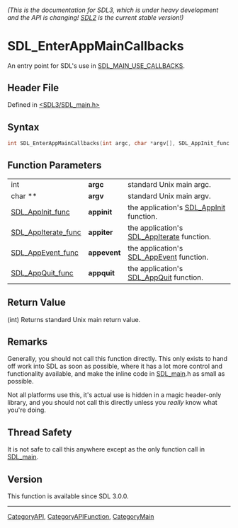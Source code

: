 ###### (This is the documentation for SDL3, which is under heavy development and the API is changing! [SDL2](https://wiki.libsdl.org/SDL2/) is the current stable version!)
# SDL_EnterAppMainCallbacks

An entry point for SDL's use in [SDL_MAIN_USE_CALLBACKS](SDL_MAIN_USE_CALLBACKS).

## Header File

Defined in [<SDL3/SDL_main.h>](https://github.com/libsdl-org/SDL/blob/main/include/SDL3/SDL_main.h)

## Syntax

```c
int SDL_EnterAppMainCallbacks(int argc, char *argv[], SDL_AppInit_func appinit, SDL_AppIterate_func appiter, SDL_AppEvent_func appevent, SDL_AppQuit_func appquit);
```

## Function Parameters

|                                            |              |                                                              |
| ------------------------------------------ | ------------ | ------------------------------------------------------------ |
| int                                        | **argc**     | standard Unix main argc.                                     |
| char **                                    | **argv**     | standard Unix main argv.                                     |
| [SDL_AppInit_func](SDL_AppInit_func)       | **appinit**  | the application's [SDL_AppInit](SDL_AppInit) function.       |
| [SDL_AppIterate_func](SDL_AppIterate_func) | **appiter**  | the application's [SDL_AppIterate](SDL_AppIterate) function. |
| [SDL_AppEvent_func](SDL_AppEvent_func)     | **appevent** | the application's [SDL_AppEvent](SDL_AppEvent) function.     |
| [SDL_AppQuit_func](SDL_AppQuit_func)       | **appquit**  | the application's [SDL_AppQuit](SDL_AppQuit) function.       |

## Return Value

(int) Returns standard Unix main return value.

## Remarks

Generally, you should not call this function directly. This only exists to
hand off work into SDL as soon as possible, where it has a lot more control
and functionality available, and make the inline code in
[SDL_main](SDL_main).h as small as possible.

Not all platforms use this, it's actual use is hidden in a magic
header-only library, and you should not call this directly unless you
_really_ know what you're doing.

## Thread Safety

It is not safe to call this anywhere except as the only function call in
[SDL_main](SDL_main).

## Version

This function is available since SDL 3.0.0.

----
[CategoryAPI](CategoryAPI), [CategoryAPIFunction](CategoryAPIFunction), [CategoryMain](CategoryMain)


